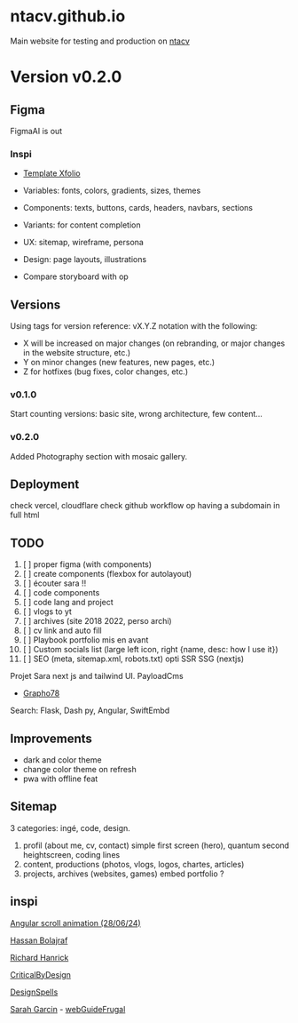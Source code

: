# ntacv.github.io
Main website for testing and production on [ntacv](https://ntacv.github.io)


# Version v0.2.0


## Figma

FigmaAI is out
### Inspi
- [Template Xfolio](https://www.figma.com/community/file/1191026033275812161/xfolio-portfolio-website-ui-kit)

- Variables: fonts, colors, gradients, sizes, themes
- Components: texts, buttons, cards, headers, navbars, sections
- Variants: for content completion
- UX: sitemap, wireframe, persona
- Design: page layouts, illustrations
- Compare storyboard with op

## Versions

Using tags for version reference: 
vX.Y.Z notation 
with the following:

- X will be increased on major changes (on rebranding, or major changes in the website structure, etc.)
- Y on minor changes (new features, new pages, etc.)
- Z for hotfixes (bug fixes, color changes, etc.)

### v0.1.0
Start counting versions: basic site, wrong architecture, few content...

### v0.2.0
Added Photography section with mosaic gallery.

## Deployment

check vercel, cloudflare
check github workflow op
having a subdomain in full html

## TODO 

1. [ ] proper figma (with components)
2. [ ] create components (flexbox for autolayout)
3. [ ] écouter sara !!
4. [ ] code components
5. [ ] code lang and project
6. [ ] vlogs to yt
7. [ ] archives (site 2018 2022, perso archi)
8. [ ] cv link and auto fill
9. [ ] Playbook portfolio mis en avant
10. [ ] Custom socials list (large left icon, right {name, desc: how I use it})
11. [ ] SEO (meta, sitemap.xml, robots.txt) opti SSR SSG (nextjs)

Projet Sara
next js and tailwind UI. PayloadCms
- [Grapho78](https://grapho78-website.vercel.app/)

Search: Flask, Dash py, Angular, SwiftEmbd

## Improvements
- dark and color theme
- change color theme on refresh
- pwa with offline feat

## Sitemap
3 categories: ingé, code, design. 
1. profil (about me, cv, contact)
    simple first screen (hero), quantum second heightscreen, coding lines
2. content, productions (photos, vlogs, logos, chartes, articles)
3. projects, archives (websites, games)
   embed portfolio ?

## inspi
[Angular scroll animation (28/06/24)](https://angular.dev/)

[Hassan Bolajraf](https://hbolajraf.net/)

[Richard Hanrick](https://codewithsadee.github.io/vcard-personal-portfolio)

[CriticalByDesign](https://criticalbydesign.ch/)

[DesignSpells](https://designspells.com)

[Sarah Garcin](https://sarahgarcin.com/) - [webGuideFrugal](https://site.sarahgarcin.com/web-frugal/)
